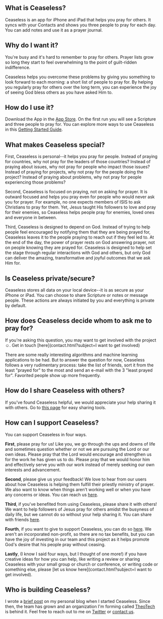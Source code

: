 ## What is Ceaseless?
Ceaseless is an app for iPhone and iPad that helps you pray for others. It syncs with your Contacts and shows you three people to pray for each day. You can add notes and use it as a prayer journal.

## Why do I want it?
You're busy and it's hard to remember to pray for others. Prayer lists grow so long they start to feel overwhelming to the point of guilt-ridden indifference.

Ceaseless helps you overcome these problems by giving you something to look forward to each morning: a short list of people to pray for. By helping you regularly pray for others over the long term, you can experience the joy of seeing God bless others as you have asked Him to.

## How do I use it?
Download the App in the [App Store](). On the first run you will see a Scripture and three people to pray for. You can explore more ways to use Ceaseless in this [Getting Started Guide]().

## What makes Ceaseless special?
First, Ceaseless is personal--it helps you pray for people. Instead of praying for countries, why not pray for the leaders of those countries? Instead of praying about issues, why not pray for people who impact those issues? Instead of praying for projects, why not pray for the people doing the project? Instead of praying about problems, why not pray for people experiencing those problems?

Second, Ceaseless is focused on praying, not on asking for prayer. It is outward focused and helps you pray even for people who would never ask you for prayer. For example, no one expects members of ISIS to ask Christians to pray for them. Yet, Jesus taught His followers to love and pray for their enemies, so Ceaseless helps people pray for enemies, loved ones and everyone in between.

Third, Ceaseless is designed to depend on God. Instead of trying to help people feel encouraged by notifying them that they are being prayed for, Ceaseless leaves it to the people praying to reach out if they feel led to. At the end of the day, the power of prayer rests on God answering prayer, not on people knowing they are prayed for. Ceaseless is designed to help set the stage through regular interactions with God and others, but only God can deliver the amazing, transformative and joyful outcomes that we ask Him for.

## Is Ceaseless private/secure?
Ceaseless stores all data on your local device--it is as secure as your iPhone or iPad. You can choose to share Scripture or notes or message people. These actions are always initiated by you and everything is private by default.

## How does Ceaseless decide whom to ask me to pray for?
If you're asking this question, you may want to get involved with the project &#9786;. Get in touch [here](contact.html?subject=I want to get involved) 

There are some really interesting algorithms and machine learning applications to be had. But to answer the question for now, Ceaseless follows a very rudimentary process: take the list of friends, sort it from the least "prayed for" to the most and send an e-mail with the 3 "least prayed for". Favorited people show up more frequently. 

## How do I share Ceaseless with others?
If you've found Ceaseless helpful, we would appreciate your help sharing it with others. Go to [this page](share.html) for easy sharing tools.</p>

## How can I support Ceaseless?
You can support Ceaseless in four ways.

__First__, please pray for us! Like you, we go through the ups and downs of life and sometimes question whether or not we are pursuing the Lord or our own ideas. Please pray that the Lord would encourage and strengthen us for the work he has given us to do. Please pray that we would honor him and effectively serve you with our work instead of merely seeking our own interests and advancement.

__Second__, please give us your feedback! We love to hear from our users about how Ceaseless is helping them fulfill their priestly ministry of prayer. We also want to know when things aren't working well or when you have any concerns or ideas. You can reach us [here](contact.html).

__Third__, if you've benefited from using Ceaseless, please share it with others! We want to help followers of Jesus pray for others amidst the busyness of daily life, but we cannot do so without your help sharing it. You can share with friends [here](share.html).

__Fourth__, if you want to give to support Ceaseless, you can do so [here](donate.html). We aren't an incorporated non-profit, so there are no tax benefits, but you can have the joy of investing in our team and this project as it helps promote God's desire that his people pray without ceasing.

__Lastly__, (I know I said four ways, but I thought of one more!) if you have creative ideas for how you can help, like writing a review or sharing Ceaseless with your small group or church or conference, or writing code or something else, please [let us know here](contact.html?subject=I want to get involved).

## Who is building Ceaseless?
I wrote a [brief post](http://www.meritandgrace.com/let-there-be-ceaseless-prayer/) on my personal blog when I started Ceaseless. Since then, the team has grown and an organization I'm forming called [TheoTech](http://www.theotech.org) is behind it. Feel free to reach out to me on [Twitter](https://twitter.com/meritandgrace) or [contact us](contact.html).
